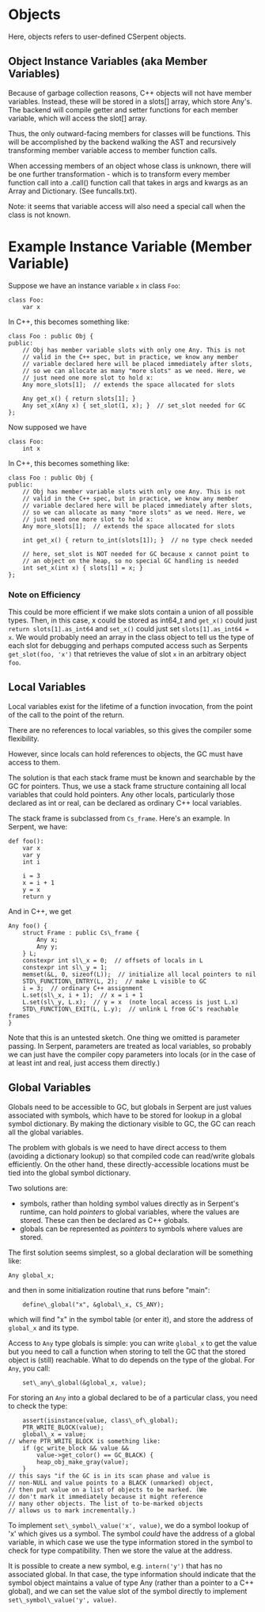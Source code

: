 # Objects

Here, objects refers to user-defined CSerpent objects.

## Object Instance Variables (aka Member Variables)

Because of garbage collection reasons, C++ objects will not have
member variables. Instead, these will be stored in a slots[] array,
which store Any's. The backend will compile getter and setter
functions for each member variable, which will access the slot[]
array.

Thus, the only outward-facing members for classes will be
functions. This will be accomplished by the backend walking the AST
and recursively transforming member variable access to member function
calls.

When accessing members of an object whose class is unknown, there will
be one further transformation - which is to transform every member
function call into a .call() function call that takes in args and
kwargs as an Array and Dictionary. (See funcalls.txt).

Note: it seems that variable access will also need a special call when
the class is not known.

# Example Instance Variable (Member Variable)

Suppose we have an instance variable `x` in class `Foo`:
```
class Foo:
    var x
``` 
In C++, this becomes something like:
```
class Foo : public Obj {
public:
    // Obj has member variable slots with only one Any. This is not
    // valid in the C++ spec, but in practice, we know any member
    // variable declared here will be placed immediately after slots,
    // so we can allocate as many "more slots" as we need. Here, we
    // just need one more slot to hold x:
    Any more_slots[1];  // extends the space allocated for slots
    
    Any get_x() { return slots[1]; }
    Any set_x(Any x) { set_slot(1, x); }  // set_slot needed for GC
};
```

Now supposed we have
```
class Foo:
    int x
``` 
In C++, this becomes something like:
```
class Foo : public Obj {
public:
    // Obj has member variable slots with only one Any. This is not
    // valid in the C++ spec, but in practice, we know any member
    // variable declared here will be placed immediately after slots,
    // so we can allocate as many "more slots" as we need. Here, we
    // just need one more slot to hold x:
    Any more_slots[1];  // extends the space allocated for slots
    
    int get_x() { return to_int(slots[1]); }  // no type check needed

    // here, set_slot is NOT needed for GC because x cannot point to
    // an object on the heap, so no special GC handling is needed
    int set_x(int x) { slots[1] = x; }
};
```

### Note on Efficiency
This could be more efficient if we make slots contain a union of all
possible types. Then, in this case, x could be stored as int64\_t and
`get_x()` could just `return slots[1].as_int64` and `set_x()` could just
set `slots[1].as_int64 = x`.  We would probably need an array in the
class object to tell us the type of each slot for debugging and
perhaps computed access such as Serpents `get_slot(foo, 'x')` that
retrieves the value of slot `x` in an arbitrary object `foo`.

## Local Variables
Local variables exist for the lifetime of a function invocation, from
the point of the call to the point of the return.

There are no references to local variables, so this gives the compiler
some flexibility.

However, since locals can hold references to objects, the GC must have
access to them.

The solution is that each stack frame must be known and searchable by
the GC for pointers. Thus, we use a stack frame structure containing
all local variables that could hold pointers.  Any other locals,
particularly those declared as int or real, can be declared as
ordinary C++ local variables.

The stack frame is subclassed from `Cs_frame`. Here's an example. In
Serpent, we have:
```
def foo():
    var x
    var y
    int i
    
    i = 3
    x = i + 1
    y = x
    return y
```
And in C++, we get
```
Any foo() {
    struct Frame : public Cs\_frame {
        Any x;
        Any y;
    } L;
    constexpr int sl\_x = 0;  // offsets of locals in L
    constexpr int sl\_y = 1;
    memset(&L, 0, sizeof(L));  // initialize all local pointers to nil
    STD\_FUNCTION\_ENTRY(L, 2);  // make L visible to GC
    i = 3;  // ordinary C++ assignment
    L.set(sl\_x, i + 1);  // x = i + 1
    L.set(sl\_y, L.x);  // y = x  (note local access is just L.x)
    STD\_FUNCTION\_EXIT(L, L.y);  // unlink L from GC's reachable frames
}
```
Note that this is an untested sketch. One thing we omitted is
parameter passing. In Serpent, parameters are treated as local
variables, so probably we can just have the compiler copy parameters
into locals (or in the case of at least int and real, just access them
directly.)

## Global Variables

Globals need to be accessible to GC, but globals in Serpent are just
values associated with symbols, which have to be stored for lookup in
a global symbol dictionary. By making the dictionary visible to GC,
the GC can reach all the global variables.

The problem with globals is we need to have direct access to them
(avoiding a dictionary lookup) so that compiled code can read/write
globals efficiently. On the other hand, these directly-accessible
locations must be tied into the global symbol dictionary.

Two solutions are:
  - symbols, rather than holding symbol values directly as in Serpent's
    runtime, can hold _pointers_ to global variables, where the values
    are stored. These can then be declared as C++ globals.
  - globals can be represented as _pointers_ to symbols where values
    are stored.
    
The first solution seems simplest, so a global declaration will be something like:
```
Any global_x;
```
and then in some initialization routine that runs before "main":
```
    define\_global("x", &global\_x, CS_ANY);
```
which will find "x" in the symbol table (or enter it), and store
the address of `global_x` and its type.

Access to `Any` type globals is simple: you can write `global_x` to
get the value but you need to call a function when storing to tell the
GC that the stored object is (still) reachable. What to do depends on
the type of the global. For `Any`, you call:
```
    set\_any\_global(&global_x, value);
```
For storing an `Any` into a global declared to be of a particular
class, you need to check the type:
```
    assert(isinstance(value, class\_of\_global);
    PTR_WRITE_BLOCK(value);
    global\_x = value;
// where PTR_WRITE_BLOCK is something like:
    if (gc_write_block && value &&
        value->get_color() == GC_BLACK) {
        heap_obj_make_gray(value);
    }
// this says "if the GC is in its scan phase and value is
// non-NULL and value points to a BLACK (unmarked) object,
// then put value on a list of objects to be marked. (We
// don't mark it immediately because it might reference
// many other objects. The list of to-be-marked objects
// allows us to mark incrementally.)
```
To implement `set\_symbol\_value('x', value)`, we do a symbol lookup
of 'x' which gives us a symbol. The symbol _could_ have the address of
a global variable, in which case we use the type information stored in
the symbol to check for type compatibility. Then we store the value at
the address.

It is possible to create a new symbol, e.g. `intern('y')` that has no
associated global. In that case, the type information should indicate
that the symbol object maintains a value of type Any (rather than a
pointer to a C++ global), and we can set the value slot of the symbol
directly to implement `set\_symbol\_value('y', value)`.

